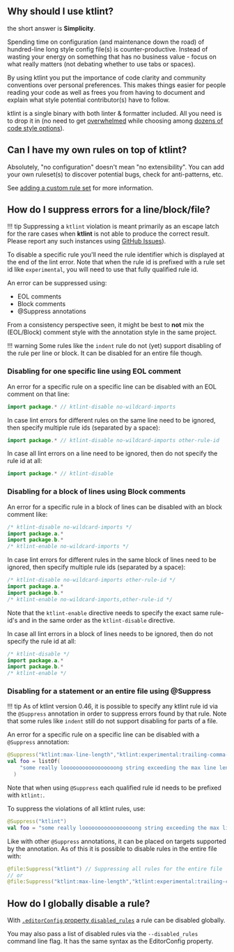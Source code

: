## Why should I use ktlint?

the short answer is **Simplicity**.

Spending time on configuration (and maintenance down the road) of hundred-line long style config file(s) is counter-productive. Instead of wasting your energy on something that has no business value - focus on what really matters (not debating whether to use tabs or spaces).

By using ktlint you put the importance of code clarity and community conventions over personal preferences. This makes things easier for people reading your code as well as frees you from having to document and explain what style potential contributor(s) have to follow.

ktlint is a single binary with both linter & formatter included. All you need is to drop it in (no need to get [overwhelmed](https://en.wikipedia.org/wiki/Decision_fatigue) while choosing among [dozens of code style options](https://checkstyle.sourceforge.net/checks.html)).

## Can I have my own rules on top of ktlint?

Absolutely, "no configuration" doesn't mean "no extensibility". You can add your own ruleset(s) to discover potential bugs, check for anti-patterns, etc.

See [adding a custom rule set](../extensions/custom-rule-set/) for more information.

## How do I suppress errors for a line/block/file?

!!! tip
    Suppressing a `ktlint` violation is meant primarily as an escape latch for the rare cases when **ktlint** is not able to produce the correct result. Please report any such instances using [GitHub Issues](https://github.com/pinterest/ktlint/issues)).

To disable a specific rule you'll need the rule identifier which is displayed at the end of the lint error. Note that when the rule id is prefixed with a rule set id like `experimental`, you will need to use that fully qualified rule id.

An error can be suppressed using:

* EOL comments
* Block comments
* @Suppress annotations

From a consistency perspective seen, it might be best to **not** mix the (EOL/Block) comment style with the annotation style in the same project.

!!! warning
    Some rules like the `indent` rule do not (yet) support disabling of the rule per line or block. It can be disabled for an entire file though. 

### Disabling for one specific line using EOL comment

An error for a specific rule on a specific line can be disabled with an EOL comment on that line:

```kotlin
import package.* // ktlint-disable no-wildcard-imports
```

In case lint errors for different rules on the same line need to be ignored, then specify multiple rule ids (separated by a space):

```kotlin
import package.* // ktlint-disable no-wildcard-imports other-rule-id
```

In case all lint errors on a line need to be ignored, then do not specify the rule id at all:

```kotlin
import package.* // ktlint-disable
```

### Disabling for a block of lines using Block comments

An error for a specific rule in a block of lines can be disabled with an block comment like:

```kotlin
/* ktlint-disable no-wildcard-imports */
import package.a.*
import package.b.*
/* ktlint-enable no-wildcard-imports */
```

In case lint errors for different rules in the same block of lines need to be ignored, then specify multiple rule ids (separated by a space):

```kotlin
/* ktlint-disable no-wildcard-imports other-rule-id */
import package.a.*
import package.b.*
/* ktlint-enable no-wildcard-imports,other-rule-id */
```

Note that the `ktlint-enable` directive needs to specify the exact same rule-id's and in the same order as the `ktlint-disable` directive.

In case all lint errors in a block of lines needs to be ignored, then do not specify the rule id at all:

```kotlin
/* ktlint-disable */
import package.a.*
import package.b.*
/* ktlint-enable */
```

### Disabling for a statement or an entire file using @Suppress

!!! tip
    As of ktlint version 0.46, it is possible to specify any ktlint rule id via the `@Suppress` annotation in order to suppress errors found by that rule. Note that some rules like `indent` still do not support disabling for parts of a file.

An error for a specific rule on a specific line can be disabled with a `@Suppress` annotation:

```kotlin
@Suppress("ktlint:max-line-length","ktlint:experimental:trailing-comma-on-call-site")
val foo = listOf(
    "some really looooooooooooooooong string exceeding the max line length",
  )
```

Note that when using `@Suppress` each qualified rule id needs to be prefixed with `ktlint:`.

To suppress the violations of all ktlint rules, use:
```kotlin
@Suppress("ktlint")
val foo = "some really looooooooooooooooong string exceeding the max line length"
```

Like with other `@Suppress` annotations, it can be placed on targets supported by the annotation. As of this it is possible to disable rules in the entire file with:
```kotlin
@file:Suppress("ktlint") // Suppressing all rules for the entire file
// or
@file:Suppress("ktlint:max-line-length","ktlint:experimental:trailing-comma") // Suppressing specific rules for the entire file
```


## How do I globally disable a rule?
With [`.editorConfig` property `disabled_rules`](../rules/configuration#disabled-rules) a rule can be disabled globally.

You may also pass a list of disabled rules via the `--disabled_rules` command line flag. It has the same syntax as the EditorConfig property.
